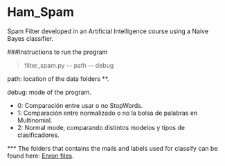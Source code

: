 # Ham_Spam
Spam Filter developed in an Artificial Intelligence course using a Naive Bayes classifier.

###Instructions to run the program

>filter_spam.py -- path -- debug

path: location of the data folders **.

debug: mode of the program.
* 0: Comparación entre usar o no StopWords.
* 1: Comparación entre normalizado o no la bolsa de palabras en Multinomial.
* 2: Normal mode,  comparando distintos modelos y tipos de clasificadores.


*** The folders that contains the mails and labels used for classify can be found here: [Enron files](https://www.cs.cmu.edu/~./enron/).
